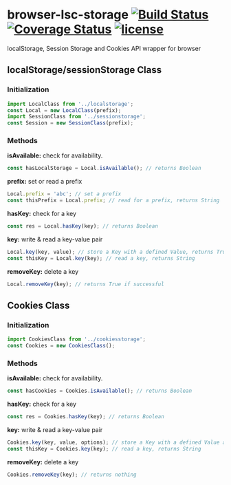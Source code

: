 # browser-lsc-storage [![Build Status](https://travis-ci.org/e1r0nd/browser-lsc-storage.svg?branch=master)](https://travis-ci.org/e1r0nd/browser-lsc-storage) [![Coverage Status](https://coveralls.io/repos/github/e1r0nd/browser-lsc-storage/badge.svg?branch=master)](https://coveralls.io/github/e1r0nd/browser-lsc-storage?branch=master) [![license](https://img.shields.io/badge/license-MIT-green.svg)](LICENSE)
localStorage, Session Storage and Cookies API wrapper for browser

## localStorage/sessionStorage Class
### Initialization
```javascript
import LocalClass from '../localstorage';
const Local = new LocalClass(prefix);
import SessionClass from '../sessionstorage';
const Session = new SessionClass(prefix);
```

### Methods
**isAvailable:** check for availability.
```javascript
const hasLocalStorage = Local.isAvailable(); // returns Boolean
```

**prefix:** set or read a prefix
```javascript
Local.prefix = 'abc'; // set a prefix
const thisPrefix = Local.prefix; // read for a prefix, returns String
```

**hasKey:** check for a key
```javascript
const res = Local.hasKey(key); // returns Boolean
```

**key:** write & read a key-value pair
```javascript
Local.key(key, value); // store a Key with a defined Value, returns True if successful
const thisKey = Local.key(key); // read a key, returns String
```

**removeKey:** delete a key
```javascript
Local.removeKey(key); // returns True if successful
```
## Cookies Class
### Initialization
```javascript
import CookiesClass from '../cookiesstorage';
const Cookies = new CookiesClass();
```

### Methods
**isAvailable:** check for availability.
```javascript
const hasCookies = Cookies.isAvailable(); // returns Boolean
```

**hasKey:** check for a key
```javascript
const res = Cookies.hasKey(key); // returns Boolean
```

**key:** write & read a key-value pair
```javascript
Cookies.key(key, value, options); // store a Key with a defined Value and {Options}, returns True if successful
const thisKey = Cookies.key(key); // read a key, returns String
```

**removeKey:** delete a key
```javascript
Cookies.removeKey(key); // returns nothing
```
